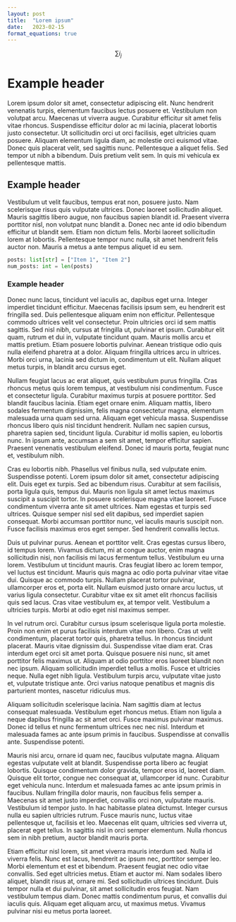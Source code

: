 ```yaml
---
layout: post
title:  "Lorem ipsum"
date:   2023-02-15
format_equations: true
---
```


$$\sum{i}_{j}$$

# Example header
Lorem ipsum dolor sit amet, consectetur adipiscing elit. Nunc hendrerit venenatis turpis, elementum faucibus lectus posuere et. Vestibulum non volutpat arcu. Maecenas ut viverra augue. Curabitur efficitur sit amet felis vitae rhoncus. Suspendisse efficitur dolor ac mi lacinia, placerat lobortis justo consectetur. Ut sollicitudin orci ut orci facilisis, eget ultricies quam posuere. Aliquam elementum ligula diam, ac molestie orci euismod vitae. Donec quis placerat velit, sed sagittis nunc. Pellentesque a aliquet felis. Sed tempor ut nibh a bibendum. Duis pretium velit sem. In quis mi vehicula ex pellentesque mattis.

## Example header
Vestibulum ut velit faucibus, tempus erat non, posuere justo. Nam scelerisque risus quis vulputate ultrices. Donec laoreet sollicitudin aliquet. Mauris sagittis libero augue, non faucibus sapien blandit id. Praesent viverra porttitor nisl, non volutpat nunc blandit a. Donec nec ante id odio bibendum efficitur ut blandit sem. Etiam non dictum felis. Morbi laoreet sollicitudin lorem at lobortis. Pellentesque tempor nunc nulla, sit amet hendrerit felis auctor non. Mauris a metus a ante tempus aliquet id eu sem.

```python
posts: list[str] = ["Item 1", "Item 2"]
num_posts: int = len(posts)
```

### Example header
Donec nunc lacus, tincidunt vel iaculis ac, dapibus eget urna. Integer imperdiet tincidunt efficitur. Maecenas facilisis ipsum sem, eu hendrerit est fringilla sed. Duis pellentesque aliquam enim non efficitur. Pellentesque commodo ultrices velit vel consectetur. Proin ultricies orci id sem mattis sagittis. Sed nisl nibh, cursus at fringilla ut, pulvinar et ipsum. Curabitur elit quam, rutrum et dui in, vulputate tincidunt quam. Mauris mollis arcu et mattis pretium. Etiam posuere lobortis pulvinar. Aenean tristique odio quis nulla eleifend pharetra at a dolor. Aliquam fringilla ultrices arcu in ultrices. Morbi orci urna, lacinia sed dictum in, condimentum ut elit. Nullam aliquet metus turpis, in blandit arcu cursus eget.

Nullam feugiat lacus ac erat aliquet, quis vestibulum purus fringilla. Cras rhoncus metus quis lorem tempus, at vestibulum nisi condimentum. Fusce et consectetur ligula. Curabitur maximus turpis at posuere porttitor. Sed blandit faucibus lacinia. Etiam eget ornare enim. Aliquam mattis, libero sodales fermentum dignissim, felis magna consectetur magna, elementum malesuada urna quam sed urna. Aliquam eget vehicula massa. Suspendisse rhoncus libero quis nisl tincidunt hendrerit. Nullam nec sapien cursus, pharetra sapien sed, tincidunt ligula. Curabitur id mollis sapien, eu lobortis nunc. In ipsum ante, accumsan a sem sit amet, tempor efficitur sapien. Praesent venenatis vestibulum eleifend. Donec id mauris porta, feugiat nunc et, vestibulum nibh.

Cras eu lobortis nibh. Phasellus vel finibus nulla, sed vulputate enim. Suspendisse potenti. Lorem ipsum dolor sit amet, consectetur adipiscing elit. Duis eget ex turpis. Sed ac bibendum risus. Curabitur at sem facilisis, porta ligula quis, tempus dui. Mauris non ligula sit amet lectus maximus suscipit a suscipit tortor. In posuere scelerisque magna vitae laoreet. Fusce condimentum viverra ante sit amet ultrices. Nam egestas et turpis sed ultrices. Quisque semper nisl sed elit dapibus, sed imperdiet sapien consequat. Morbi accumsan porttitor nunc, vel iaculis mauris suscipit non. Fusce facilisis maximus eros eget semper. Sed hendrerit convallis lectus.

Duis ut pulvinar purus. Aenean et porttitor velit. Cras egestas cursus libero, id tempus lorem. Vivamus dictum, mi at congue auctor, enim magna sollicitudin nisi, non facilisis mi lacus fermentum tellus. Vestibulum eu urna lorem. Vestibulum ut tincidunt mauris. Cras feugiat libero ac lorem tempor, vel luctus est tincidunt. Mauris quis magna ac odio porta pulvinar vitae vitae dui. Quisque ac commodo turpis. Nullam placerat tortor pulvinar, ullamcorper eros et, porta elit. Nullam euismod justo ornare arcu luctus, ut varius ligula consectetur. Curabitur vitae ex sit amet elit rhoncus facilisis quis sed lacus. Cras vitae vestibulum ex, at tempor velit. Vestibulum a ultricies turpis. Morbi at odio eget nisl maximus semper.

In vel rutrum orci. Curabitur cursus ipsum scelerisque ligula porta molestie. Proin non enim et purus facilisis interdum vitae non libero. Cras ut velit condimentum, placerat tortor quis, pharetra tellus. In rhoncus tincidunt placerat. Mauris vitae dignissim dui. Suspendisse vitae diam erat. Cras interdum eget orci sit amet porta. Quisque posuere nisi nunc, sit amet porttitor felis maximus ut. Aliquam at odio porttitor eros laoreet blandit non nec ipsum. Aliquam sollicitudin imperdiet tellus a mollis. Fusce et ultricies neque. Nulla eget nibh ligula. Vestibulum turpis arcu, vulputate vitae justo et, vulputate tristique ante. Orci varius natoque penatibus et magnis dis parturient montes, nascetur ridiculus mus.

Aliquam sollicitudin scelerisque lacinia. Nam sagittis diam at lectus consequat malesuada. Vestibulum eget rhoncus metus. Etiam non ligula a neque dapibus fringilla ac sit amet orci. Fusce maximus pulvinar maximus. Donec id tellus et nunc fermentum ultrices nec nec nisl. Interdum et malesuada fames ac ante ipsum primis in faucibus. Suspendisse at convallis ante. Suspendisse potenti.

Mauris nisi arcu, ornare id quam nec, faucibus vulputate magna. Aliquam egestas vulputate velit at blandit. Suspendisse porta libero ac feugiat lobortis. Quisque condimentum dolor gravida, tempor eros id, laoreet diam. Quisque elit tortor, congue nec consequat at, ullamcorper id nunc. Curabitur eget vehicula nunc. Interdum et malesuada fames ac ante ipsum primis in faucibus. Nullam fringilla dolor mauris, non faucibus felis semper a. Maecenas sit amet justo imperdiet, convallis orci non, vulputate mauris. Vestibulum id tempor justo. In hac habitasse platea dictumst. Integer cursus nulla eu sapien ultricies rutrum. Fusce mauris nunc, luctus vitae pellentesque ut, facilisis et leo. Maecenas elit quam, ultricies sed viverra ut, placerat eget tellus. In sagittis nisl in orci semper elementum. Nulla rhoncus sem in nibh pretium, auctor blandit mauris porta.

Etiam efficitur nisl lorem, sit amet viverra mauris interdum sed. Nulla id viverra felis. Nunc est lacus, hendrerit ac ipsum nec, porttitor semper leo. Morbi elementum et est et bibendum. Praesent feugiat nec odio vitae convallis. Sed eget ultricies metus. Etiam et auctor mi. Nam sodales libero aliquet, blandit risus at, ornare mi. Sed sollicitudin ultrices tincidunt. Duis tempor nulla et dui pulvinar, sit amet sollicitudin eros feugiat. Nam vestibulum tempus diam. Donec mattis condimentum purus, et convallis dui iaculis quis. Aliquam eget aliquam arcu, ut maximus metus. Vivamus pulvinar nisi eu metus porta laoreet.